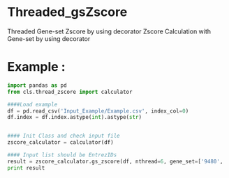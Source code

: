 # Threaded_gsZscore
Threaded Gene-set Zscore by using decorator
Zscore Calculation with Gene-set by using decorator

# Example :
```Python
import pandas as pd
from cls.thread_zscore import calculator

####Load example
df = pd.read_csv('Input_Example/Example.csv', index_col=0)
df.index = df.index.astype(int).astype(str)


#### Init Class and check input file
zscore_calculator = calculator(df)

#### Input list should be EntrezIDs
result = zscore_calculator.gs_zscore(df, nthread=6, gene_set=['9480', '367', '2137'])
print result
```
